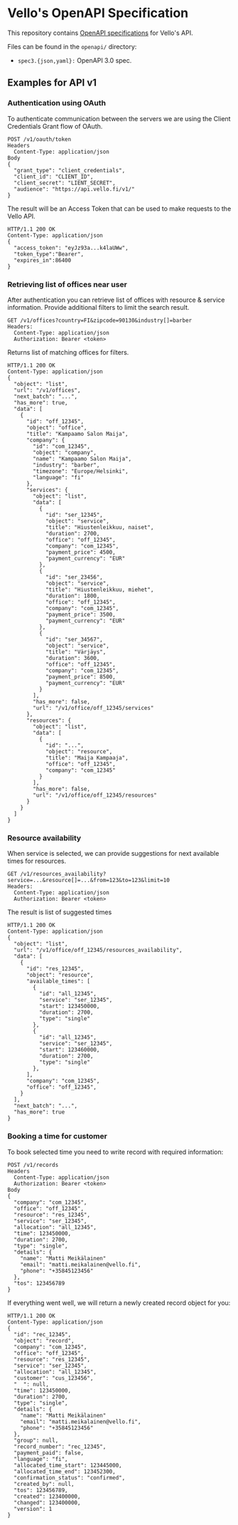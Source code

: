 # Vello's OpenAPI Specification

This repository contains [OpenAPI specifications][openapi] for Vello's API.

Files can be found in the `openapi/` directory:

* `spec3.{json,yaml}:` OpenAPI 3.0 spec.

[openapi]: https://www.openapis.org/


## Examples for API v1

### Authentication using OAuth

To authenticate communication between the servers we are using the Client Credentials Grant flow of OAuth.

```
POST /v1/oauth/token
Headers
  Content-Type: application/json
Body
{
  "grant_type": "client_credentials",
  "client_id": "CLIENT_ID",
  "client_secret": "LIENT_SECRET",
  "audience": "https://api.vello.fi/v1/"
}

```

The result will be an Access Token that can be used to make requests to the Vello API.

```
HTTP/1.1 200 OK
Content-Type: application/json
{
  "access_token": "eyJz93a...k4laUWw",
  "token_type":"Bearer",
  "expires_in":86400
}

```

### Retrieving list of offices near user


After authentication you can retrieve list of offices with resource & service information. Provide additional filters to limit the search result.

```
GET /v1/offices?country=FI&zipcode=90130&industry[]=barber
Headers:
  Content-Type: application/json
  Authorization: Bearer <token>

```

Returns list of matching offices for filters.

```
HTTP/1.1 200 OK
Content-Type: application/json
{
  "object": "list",
  "url": "/v1/offices",
  "next_batch": "...",
  "has_more": true,
  "data": [
    {
      "id": "off_12345",
      "object": "office",
      "title": "Kampaamo Salon Maija",
      "company": {
        "id": "com_12345",
        "object": "company",
        "name": "Kampaamo Salon Maija",
        "industry": "barber",
        "timezone": "Europe/Helsinki",
        "language": "fi"
      },
      "services": {
        "object": "list",
        "data": [
          {
            "id": "ser_12345",
            "object": "service",
            "title": "Hiustenleikkuu, naiset",
            "duration": 2700,
            "office": "off_12345",
            "company": "com_12345",
            "payment_price": 4500,
            "payment_currency": "EUR"
          },
          {
            "id": "ser_23456",
            "object": "service",
            "title": "Hiustenleikkuu, miehet",
            "duration": 1800,
            "office": "off_12345",
            "company": "com_12345",
            "payment_price": 3500,
            "payment_currency": "EUR"
          },
          {
            "id": "ser_34567",
            "object": "service",
            "title": "Värjäys",
            "duration": 3600,
            "office": "off_12345",
            "company": "com_12345",
            "payment_price": 8500,
            "payment_currency": "EUR"
          }
        ],
        "has_more": false,
        "url": "/v1/office/off_12345/services"
      },
      "resources": {
        "object": "list",
        "data": [
          {
            "id": "...",
            "object": "resource",
            "title": "Maija Kampaaja",
            "office": "off_12345",
            "company": "com_12345"
          }
        ],
        "has_more": false,
        "url": "/v1/office/off_12345/resources"
      }
    }
  ]
}

```

### Resource availability

When service is selected, we can provide suggestions for next available times for resources.

```
GET /v1/resources_availability?service=...&resource[]=...&from=123&to=123&limit=10
Headers:
  Content-Type: application/json
  Authorization: Bearer <token>

```

The result is list of suggested times

```
HTTP/1.1 200 OK
Content-Type: application/json
{
  "object": "list",
  "url": "/v1/office/off_12345/resources_availability",
  "data": [
    {
      "id": "res_12345",
      "object": "resource",
      "available_times": [
        {
          "id": "all_12345",
          "service": "ser_12345",
          "start": 123450000,
          "duration": 2700,
          "type": "single"
        },
        {
          "id": "all_12345",
          "service": "ser_12345",
          "start": 123460000,
          "duration": 2700,
          "type": "single"
        },
      ],
      "company": "com_12345",
      "office": "off_12345",
    }
  ],
  "next_batch": "...",
  "has_more": true
}

```

### Booking a time for customer

To book selected time you need to write record with required information:

```
POST /v1/records
Headers
  Content-Type: application/json
  Authorization: Bearer <token>
Body
{
  "company": "com_12345",
  "office": "off_12345",
  "resource": "res_12345",
  "service": "ser_12345",
  "allocation": "all_12345",
  "time": 123450000,
  "duration": 2700,
  "type": "single",
  "details": {
    "name": "Matti Meikälainen"
    "email": "matti.meikalainen@vello.fi",
    "phone": "+35845123456"
  },
  "tos": 123456789
}

```

If everything went well, we will return a newly created record object for you:


```
HTTP/1.1 200 OK
Content-Type: application/json
{
  "id": "rec_12345",
  "object": "record",
  "company": "com_12345",
  "office": "off_12345",
  "resource": "res_12345",
  "service": "ser_12345",
  "allocation": "all_12345",
  "customer": "cus_123456",
  "  ": null,
  "time": 123450000,
  "duration": 2700,
  "type": "single",
  "details": {
    "name": "Matti Meikälainen"
    "email": "matti.meikalainen@vello.fi",
    "phone": "+35845123456"
  },
  "group": null,
  "record_number": "rec_12345",
  "payment_paid": false,
  "language": "fi",
  "allocated_time_start": 123445000,
  "allocated_time_end": 123452300,
  "confirmation_status": "confirmed",
  "created_by": null,
  "tos": 123456789,
  "created": 123400000,
  "changed": 123400000,
  "version": 1
}

```
